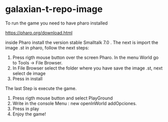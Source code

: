 # galaxian-t-repo-image

To run the game you need to have pharo installed

https://pharo.org/download.html


inside Pharo install the version stable Smalltalk 7.0 .
The next is import the image .st in pharo, follow the next steps:

1. Press rigth mouse button over the screen Pharo. In the menu World go to Tools -> File Browser.
2. In File Browser select the folder where you have save the image .st, next select de image
3. Press in install

The last Step is execute the game.

1. Press rigth mouse button and select PlayGround
2. Write in the console Menu :  new openInWorld addOpciones.
3. Press in play
4. Enjoy the game!

